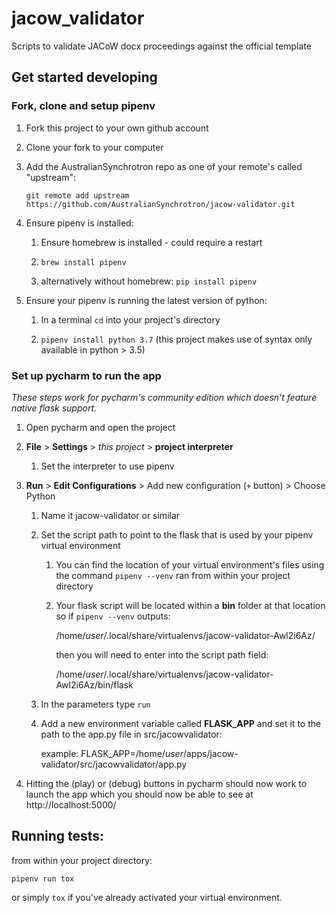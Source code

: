# jacow_validator
Scripts to validate JACoW docx proceedings against the official template

## Get started developing

### Fork, clone and setup pipenv

1. Fork this project to your own github account

1. Clone your fork to your computer

1. Add the AustralianSynchrotron repo as one of your remote's called "upstream":

    `git remote add upstream https://github.com/AustralianSynchrotron/jacow-validator.git`

1. Ensure pipenv is installed:
    
    1. Ensure homebrew is installed - could require a restart

    1. `brew install pipenv`
    
    1. alternatively without homebrew: `pip install pipenv`

1. Ensure your pipenv is running the latest version of python:
    
    1. In a terminal `cd` into your project's directory 
    
    1. `pipenv install python 3.7` (this project makes use of syntax only available in python > 3.5)
    

### Set up pycharm to run the app

*These steps work for pycharm's community edition which doesn't feature native flask support.*

1. Open pycharm and open the project

1. **File** > **Settings** > *this project* > **project interpreter**

    1. Set the interpreter to use pipenv

1. **Run** > **Edit Configurations** > Add new configuration (`+` button) > Choose Python

    1. Name it jacow-validator or similar
    
    1. Set the script path to point to the flask that is used by your pipenv virtual environment
        
        1. You can find the location of your virtual environment's files using the command `pipenv --venv` ran from within your project directory
        
        1. Your flask script will be located within a **bin** folder at that location so if `pipenv --venv` outputs:
            
            /home/*user*/.local/share/virtualenvs/jacow-validator-Awl2i6Az/
            
            then you will need to enter into the script path field: 
            
            /home/*user*/.local/share/virtualenvs/jacow-validator-Awl2i6Az/bin/flask
    
    1. In the parameters type `run`
    
    1. Add a new environment variable called **FLASK_APP** and set it to the path to the app.py file in src/jacowvalidator:
    
        example: FLASK_APP=/home/*user*/apps/jacow-validator/src/jacowvalidator/app.py

1. Hitting the (play) or (debug) buttons in pycharm should now work to launch the app which you should now be able to see at http://localhost:5000/ 

## Running tests:

from within your project directory:

`pipenv run tox`

or simply `tox` if you've already activated your virtual environment.
